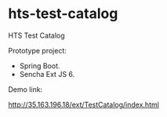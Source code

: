 # hts-test-catalog
HTS Test Catalog

Prototype project:

- Spring Boot. 
- Sencha Ext JS 6.

Demo link:

http://35.163.196.18/ext/TestCatalog/index.html

